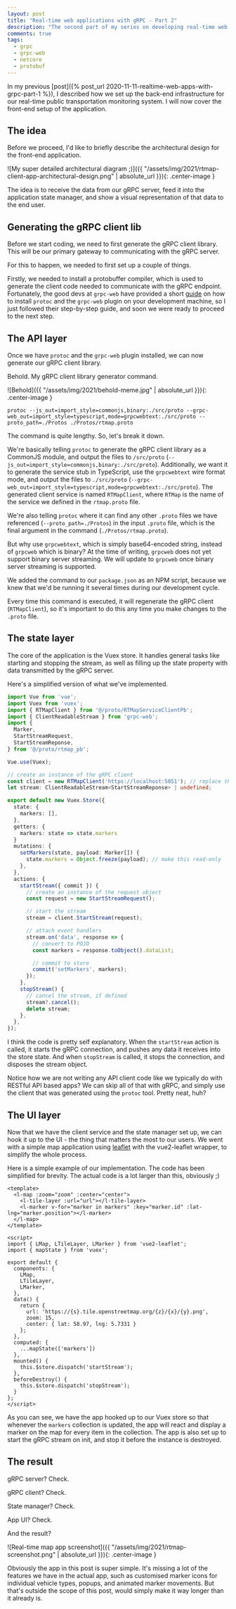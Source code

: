 ```yaml
---
layout: post
title: "Real-time web applications with gRPC - Part 2"
description: "The second part of my series on developing real-time web applications with gRPC."
comments: true
tags:
  - grpc
  - grpc-web
  - netcore
  - protobuf
---
```


In my previous [post]({% post_url 2020-11-11-realtime-web-apps-with-grpc-part-1 %}), I described how we set up the back-end infrastructure for our real-time public transportation monitoring system. I will now cover the front-end setup of the application.

## The idea

Before we proceed, I'd like to briefly describe the architectural design for the front-end application.

![My super detailed architectural diagram ;)]({{ "/assets/img/2021/rtmap-client-app-architectural-design.png" | absolute_url }}){: .center-image }

The idea is to receive the data from our gRPC server, feed it into the application state manager, and show a visual representation of that data to the end user.

<!--more-->

## Generating the gRPC client lib

Before we start coding, we need to first generate the gRPC client library. This will be our primary gateway to communicating with the gRPC server.

For this to happen, we needed to first set up a couple of things.

Firstly, we needed to install a protobuffer compiler, which is used to generate the client code needed to communicate with the gRPC endpoint. Fortunately, the good devs at `grpc-web` have provided a short [guide](https://github.com/grpc/grpc-web#code-generator-plugin) on how to install `protoc` and the `grpc-web` plugin on your development machine, so I just followed their step-by-step guide, and soon we were ready to proceed to the next step.

## The API layer

Once we have `protoc` and the `grpc-web` plugin installed, we can now generate our gRPC client library.

Behold. My gRPC client library generator command.

![Behold]({{ "/assets/img/2021/behold-meme.jpg" | absolute_url }}){: .center-image }

```
protoc --js_out=import_style=commonjs,binary:./src/proto --grpc-web_out=import_style=typescript,mode=grpcwebtext:./src/proto --proto_path=./Protos ./Protos/rtmap.proto
```

The command is quite lengthy. So, let's break it down.

We're basically telling `protoc` to generate the gRPC client library as a CommonJS module, and output the files to `/src/proto` (`--js_out=import_style=commonjs,binary:./src/proto`). Additionally, we want it to generate the service stub in TypeScript, use the `grpcwebtext` wire format mode, and output the files to `./src/proto` (`--grpc-web_out=import_style=typescript,mode=grpcwebtext:./src/proto`). The generated client service is named `RTMapClient`, where `RTMap` is the name of the service we defined in the `rtmap.proto` file.

We're also telling `protoc` where it can find any other `.proto` files we have referenced (`--proto_path=./Protos`) in the input `.proto` file, which is the final argument in the command (`./Protos/rtmap.proto`).

But why use `grpcwebtext`, which is simply base64-encoded string, instead of `grpcweb` which is binary? At the time of writing, `grpcweb` does not yet support binary server streaming. We will update to `grpcweb` once binary server streaming is supported.

We added the command to our `package.json` as an NPM script, because we knew that we'd be running it several times during our development cycle.

Every time this command is executed, it will regenerate the gRPC client (`RTMapClient`), so it's important to do this any time you make changes to the `.proto` file.

## The state layer

The core of the application is the Vuex store. It handles general tasks like starting and stopping the stream, as well as filling up the state property with data transmitted by the gRPC server.

Here's a simplified version of what we've implemented.

```ts
import Vue from 'vue';
import Vuex from 'vuex';
import { RTMapClient } from '@/proto/RTMapServiceClientPb';
import { ClientReadableStream } from 'grpc-web';
import {
  Marker,
  StartStreamRequest,
  StartStreamReponse,
} from '@/proto/rtmap_pb';

Vue.use(Vuex);

// create an instance of the gRPC client
const client = new RTMapClient('https://localhost:5051'); // replace this with your gRPC server path
let stream: ClientReadableStream<StartStreamReponse> | undefined;

export default new Vuex.Store({
  state: {
    markers: [],
  },
  getters: {
    markers: state => state.markers
  }
  mutations: {
    setMarkers(state, payload: Marker[]) {
      state.markers = Object.freeze(payload); // make this read-only
    },
  },
  actions: {
    startStream({ commit }) {
      // create an instance of the request object
      const request = new StartStreamRequest();

      // start the stream
      stream = client.StartStream(request);

      // attach event handlers
      stream.on('data', response => {
        // convert to POJO
        const markers = response.toObject().dataList;

        // commit to store
        commit('setMarkers', markers);
      });
    },
    stopStream() {
      // cancel the stream, if defined
      stream?.cancel();
      delete stream;
    },
  },
});
```

I think the code is pretty self explanatory. When the `startStream` action is called, it starts the gRPC connection, and pushes any data it receives into the store state. And when `stopStream` is called, it stops the connection, and disposes the stream object.

Notice how we are not writing any API client code like we typically do with RESTful API based apps? We can skip all of that with gRPC, and simply use the client that was generated using the `protoc` tool. Pretty neat, huh?

## The UI layer

Now that we have the client service and the state manager set up, we can hook it up to the UI - the thing that matters the most to our users. We went with a simple map application using [leaflet](https://leafletjs.com/) with the vue2-leaflet wrapper, to simplify the whole process.

Here is a simple example of our implementation. The code has been simplified for brevity. The actual code is a lot larger than this, obviously ;)

```vue
<template>
  <l-map :zoom="zoom" :center="center">
    <l-tile-layer :url="url"></l-tile-layer>
    <l-marker v-for="marker in markers" :key="marker.id" :lat-lng="marker.position"></l-marker>
  </l-map>
</template>

<script>
import { LMap, LTileLayer, LMarker } from 'vue2-leaflet';
import { mapState } from 'vuex';

export default {
  components: {
    LMap,
    LTileLayer,
    LMarker,
  },
  data() {
    return {
      url: 'https://{s}.tile.openstreetmap.org/{z}/{x}/{y}.png',
      zoom: 15,
      center: { lat: 58.97, lng: 5.7331 }
    };
  },
  computed: {
    ...mapState(['markers'])
  },
  mounted() {
    this.$store.dispatch('startStream');
  },
  beforeDestroy() {
    this.$store.dispatch('stopStream');
  }
};
</script>
```

As you can see, we have the app hooked up to our Vuex store so that whenever the `markers` collection is updated, the app will react and display a marker on the map for every item in the collection. The app is also set up to start the gRPC stream on init, and stop it before the instance is destroyed.

## The result

gRPC server? Check.

gRPC client? Check.

State manager? Check.

App UI? Check.

And the result?

![Real-time map app screenshot]({{ "/assets/img/2021/rtmap-screenshot.png" | absolute_url }}){: .center-image }

Obviously the app in this post is super simple. It's missing a lot of the features we have in the actual app, such as customised marker icons for individual vehicle types, popups, and animated marker movements. But that's outside the scope of this post, would simply make it way longer than it already is.
